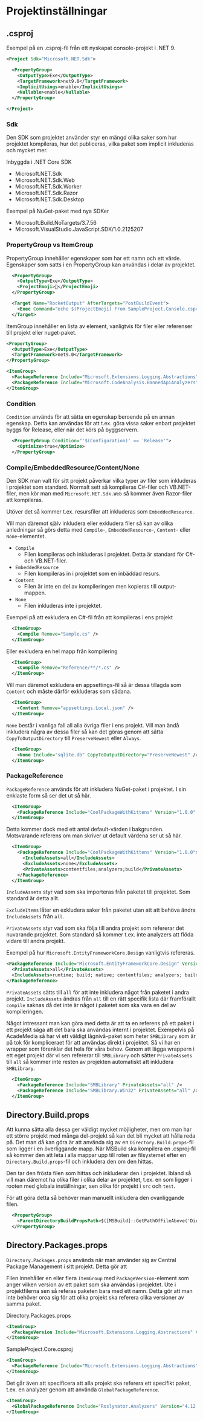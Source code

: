 # Projektinställningar

## .csproj

Exempel på en .csproj-fil från ett nyskapat console-projekt i .NET 9.

```xml
<Project Sdk="Microsoft.NET.Sdk">

  <PropertyGroup>
    <OutputType>Exe</OutputType>
    <TargetFramework>net9.0</TargetFramework>
    <ImplicitUsings>enable</ImplicitUsings>
    <Nullable>enable</Nullable>
  </PropertyGroup>

</Project>
```

### Sdk

Den SDK som projektet använder styr en mängd olika saker som hur projektet
kompileras, hur det publiceras, vilka paket som implicit inkluderas och mycket
mer.

Inbyggda i .NET Core SDK

* Microsoft.NET.Sdk
* Microsoft.NET.Sdk.Web
* Microsoft.NET.Sdk.Worker
* Microsoft.NET.Sdk.Razor
* Microsoft.NET.Sdk.Desktop

Exempel på NuGet-paket med nya SDKer

* Microsoft.Build.NoTargets/3.7.56
* Microsoft.VisualStudio.JavaScript.SDK/1.0.2125207

### PropertyGroup vs ItemGroup

PropertyGroup innehåller egenskaper som har ett namn och ett värde. Egenskaper
som satts i en PropertyGroup kan användas i delar av projektet.

```xml
  <PropertyGroup>
    <OutputType>Exe</OutputType>
    <ProjectEmoji>🚀</ProjectEmoji>
  </PropertyGroup>

  <Target Name="RocketOutput" AfterTargets="PostBuildEvent">
    <Exec Command="echo $(ProjectEmoji) From SampleProject.Console.csproj" />
  </Target>
```

ItemGroup innehåller en lista av element, vanligtvis för filer eller referenser till projekt eller nuget-paket.

```xml
<PropertyGroup>
  <OutputType>Exe</OutputType>
  <TargetFramework>net9.0</TargetFramework>
</PropertyGroup>

<ItemGroup>
  <PackageReference Include="Microsoft.Extensions.Logging.Abstractions" Version="1.0.0" />
  <PackageReference Include="Microsoft.CodeAnalysis.BannedApiAnalyzers" Version="1.0.0" />
</ItemGroup>
```

### Condition

`Condition` används för att sätta en egenskap beroende på en annan egenskap. Detta kan användas
för att t.ex. göra vissa saker enbart projektet byggs för Release, eller när det körs på byggservern.

```xml
  <PropertyGroup Condition="'$(Configuration)' == 'Release'">
    <Optimize>true</Optimize>
  </PropertyGroup>
```

### Compile/EmbeddedResource/Content/None

Den SDK man valt för sitt projekt påverkar vilka typer av filer som inkluderas
i projektet som standard. Normalt sett så kompileras C#-filer och VB.NET-filer,
men kör man med `Microsoft.NET.Sdk.Web` så kommer även Razor-filer att kompileras.

Utöver det så kommer t.ex. resursfiler att inkluderas som `EmbeddedResource`.

Vill man däremot själv inkludera eller exkludera filer så kan av olika anledningar
så görs detta med `Compile`-, `EmbeddedResource`-, `Content`- eller `None`-elementet.

* `Compile`
  * Filen kompileras och inkluderas i projektet. Detta är standard för C#- och
    VB.NET-filer.
* `EmbeddedResource`
  * Filen kompileras in i projektet som en inbäddad resurs.
* `Content`
  * Filen är inte en del av kompileringen men kopieras till output-mappen.
* `None`
  * Filen inkluderas inte i projektet.

Exempel på att exkludera en C#-fil från att kompileras i ens projekt

```xml
  <ItemGroup>
    <Compile Remove="Sample.cs" />
  </ItemGroup>
```

Eller exkludera en hel mapp från kompilering

```xml
  <ItemGroup>
    <Compile Remove="Reference/**/*.cs" />
  </ItemGroup>
```

Vill man däremot exkludera en appsettings-fil så är dessa tillagda som
`Content` och måste därför exkluderas som sådana.

```xml
  <ItemGroup>
    <Content Remove="appsettings.Local.json" />
  </ItemGroup>
```

`None` består i vanliga fall all alla övriga filer i ens projekt. Vill
man ändå inkludera några av dessa filer så kan det göras genom att sätta
`CopyToOutputDirectory` till `PreserveNewest` eller `Always`.

```xml
  <ItemGroup>
    <None Include="sqlite.db" CopyToOutputDirectory="PreserveNewest" />
  </ItemGroup>
```

### PackageReference

`PackageReference` används för att inkludera NuGet-paket i projektet. I sin
enklaste form så ser det ut så här.

```xml
  <ItemGroup>
    <PackageReference Include="CoolPackageWithKittens" Version="1.0.0" />
  </ItemGroup>
```

Detta kommer dock med ett antal default-värden i bakgrunden. Motsvarande
referens om man skriver ut default värdena ser ut så här.

```xml
  <ItemGroup>
    <PackageReference Include="CoolPackageWithKittens" Version="1.0.0">
      <IncludeAssets>all</IncludeAssets>
      <ExcludeAssets>none</ExcludeAssets>
      <PrivateAssets>contentfiles;analyzers;build</PrivateAssets>
    </PackageReference>
  </ItemGroup>
```

`IncludeAssets` styr vad som ska importeras från paketet till projektet.
Som standard är detta allt.

`ExcludeItems` låter en exkludera saker från paketet utan att att behöva
ändra `IncludeAssets` från `all`.

`PrivateAssets` styr vad som ska följa till andra projekt som refererar
det nuvarande projektet. Som standard så kommer t.ex. inte analyzers att
flöda vidare till andra projekt.

Exempel på hur `Microsoft.EntityFrameworkCore.Design` vanligtvis refereras.

```xml
<PackageReference Include="Microsoft.EntityFrameworkCore.Design" Version="9.0.0">
  <PrivateAssets>all</PrivateAssets>
  <IncludeAssets>runtime; build; native; contentfiles; analyzers; buildtransitive</IncludeAssets>
</PackageReference>
```

`PrivateAssets` sätts till `all` för att inte inkludera något från paketet
i andra projekt. `IncludeAssets` ändras från `all` till en rätt specifik
lista där framförallt `compile` saknas då det inte är något i paketet som
ska vara en del av kompileringen.

Något intressant man kan göra med detta är att ta en referens på ett paket
i ett projekt säga att det bara ska användas internt i projektet. Exempelvis
på AcadeMedia så har vi ett väldigt lågnivå-paket som heter `SMBLibrary` som
är på tok för kompliceraet för att användas direkt i projektet. Så vi har en
wrapper som förenklar det hela för våra behov. Genom att lägga wrappern i ett
eget projekt där vi sen refererar till `SMBLibrary` och sätter `PrivateAssets`
till `all` så kommer inte resten av projekten automatiskt att inkludera
`SMBLibrary`.

```xml
  <ItemGroup>
    <PackageReference Include="SMBLibrary" PrivateAssets="all" />
    <PackageReference Include="SMBLibrary.Win32" PrivateAssets="all" />
  </ItemGroup>
```

## Directory.Build.props

Att kunna sätta alla dessa ger väldigt mycket möjligheter, men om man har
ett större projekt med många del-projekt så kan det bli mycket att hålla
reda på. Det man då kan göra är att använda sig av en `Directory.Build.props`-fil
som ligger i en överliggande mapp. När MSBuild ska kompilera en .csproj-fil
så kommer den att leta i alla mappar upp till roten av filsystemet efter en
`Directory.Build.props`-fil och inkludera den om den hittas.

Den tar den frösta filen som hittas och inkluderar den i projektet. Ibland
så vill man däremot ha olika filer i olika delar av projektet, t.ex. en
som ligger i rooten med globala inställningar, sen olika för projekt i `src`
och `test`.

För att göra detta så behöver man manuellt inkludera den ovanliggande filen.

```xml
  <PropertyGroup>
    <ParentDirectoryBuildPropsPath>$([MSBuild]::GetPathOfFileAbove('Directory.Build.props', '$(MSBuildThisFileDirectory)..\'))</ParentDirectoryBuildPropsPath>
  </PropertyGroup>
```

## Directory.Packages.props

`Directory.Packages.props` används när man använder sig av Central Package
Management i sitt projekt. Detta gör att

Filen innehåller en eller flera `ItemGroup` med `PackageVersion`-element som
anger vilken version av ett paket som ska användas i projektet. Ute i projektfilerna
sen så referas paketen bara med ett namn. Detta gör att man inte behöver oroa sig
för att olika projekt ska referera olika versioner av samma paket.

Directory.Packages.props

```xml
<ItemGroup>
  <PackageVersion Include="Microsoft.Extensions.Logging.Abstractions" Version="9.0.0" />
</ItemGroup>
```

SampleProject.Core.csproj

```xml
<ItemGroup>
  <PackageReference Include="Microsoft.Extensions.Logging.Abstractions" />
</ItemGroup>
```

Det går även att specificera att alla projekt ska referera ett specifikt paket,
t.ex. en analyzer genom att använda `GlobalPackageReference`.

```xml
<ItemGroup>
  <GlobalPackageReference Include="Roslynator.Analyzers" Version="4.12.10" />
</ItemGroup>
```
